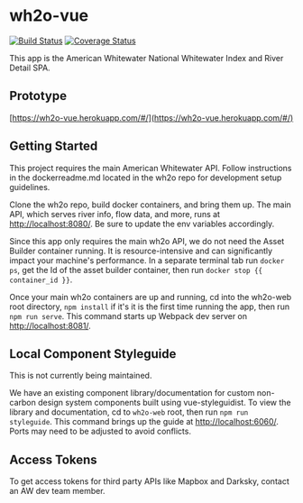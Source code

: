 # wh2o-vue

[![Build Status](https://travis-ci.org/AmericanWhitewater/wh2o-vue.svg?branch=master)](https://travis-ci.org/AmericanWhitewater/wh2o-vue) [![Coverage Status](https://coveralls.io/repos/github/AmericanWhitewater/wh2o-vue/badge.svg?branch=master)](https://coveralls.io/github/AmericanWhitewater/wh2o-vue?branch=master)

This app is the American Whitewater National Whitewater Index and River Detail SPA.

## Prototype

[https://wh2o-vue.herokuapp.com/#/](https://wh2o-vue.herokuapp.com/#/)


## Getting Started

This project requires the main American Whitewater API. Follow instructions in the dockerreadme.md located in the wh2o repo for development setup guidelines.

Clone the wh2o repo, build docker containers, and bring them up. The main API, which serves river info, flow data, and more, runs at [http://localhost:8080/](http://localhost:8080/). Be sure to update the env variables accordingly.

Since this app only requires the main wh2o API, we do not need the Asset Builder container running. It is resource-intensive and can significantly impact your machine's performance. In a separate terminal tab run `docker ps`, get the Id of the asset builder container, then run `docker stop {{ container_id }}`.

Once your main wh2o containers are up and running, cd into the wh2o-web root directory, `npm install` if it's it is the first time running the app, then run `npm run serve`. This command starts up Webpack dev server on [http://localhost:8081/](http://localhost:8081/).

## Local Component Styleguide

This is not currently being maintained.

We have an existing component library/documentation for custom non-carbon design system components built using vue-styleguidist. To view the library and documentation, cd to `wh2o-web` root, then run `npm run styleguide`. This command brings up the guide at [http://localhost:6060/](http://localhost:6060/). Ports may need to be adjusted to avoid conflicts.

## Access Tokens

To get access tokens for third party APIs like Mapbox and Darksky, contact an AW dev team member.
